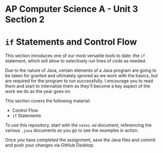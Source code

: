 # AP Computer Science A - Unit 3 Section 2

# `if` Statements and Control Flow

This section introduces one of our most versatile tools to date: the `if` statement, which will allow to selectively run lines of code as needed.

Due to the nature of Java, certain elements of a Java program are going to be taken for granted and ultimately ignored as we work with the basics, but are required for the program to run successfully. I encourage you to read them and start to internalize them as they'll become a key aspect of the work we do as the year goes on.

This section covers the following material:

- Control Flow
- `if` Statements

To use this repository, start with the `notes.md` document, referencing the various `.java` documents as you go to see the examples in action.

Once you have completed the assignment, save the Java files and commit and push your changes via GitHub Desktop.
